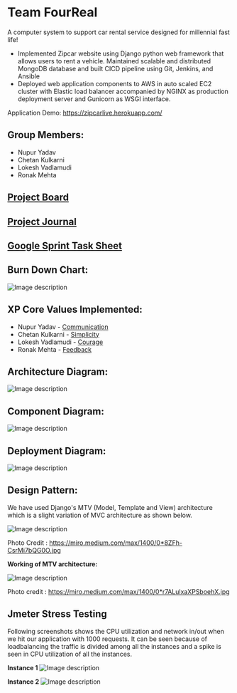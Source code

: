 # **Team FourReal**
A computer system to support car rental service designed for millennial fast life!
* Implemented Zipcar website using Django python web framework that allows users to rent a vehicle. Maintained scalable and distributed MongoDB database and built CICD pipeline using Git, Jenkins, and Ansible
* Deployed web application components to AWS in auto scaled EC2 cluster with Elastic load balancer accompanied by NGINX as production deployment server and Gunicorn as WSGI interface.

Application Demo: https://zipcarlive.herokuapp.com/

## **Group Members:**

* Nupur Yadav
* Chetan Kulkarni
* Lokesh Vadlamudi
* Ronak Mehta

## **[Project Board](https://github.com/gopinathsjsu/sp20-cmpe-202-sec-49-team-project-fourreal/projects/1)**

## **[Project Journal](https://github.com/gopinathsjsu/sp20-cmpe-202-sec-49-team-project-fourreal/tree/master/Documents/Journal)**

## **[Google Sprint Task Sheet](https://github.com/gopinathsjsu/sp20-cmpe-202-sec-49-team-project-fourreal/blob/master/Documents/Sprint%20Task%20Sheet_Four%20Real.xlsx)**

## **Burn Down Chart:**


![Image description](https://github.com/gopinathsjsu/sp20-cmpe-202-sec-49-team-project-fourreal/blob/master/Images/FourRealBurnDownChart.png)

## **XP Core Values Implemented:**

* Nupur Yadav - [Communication](https://github.com/gopinathsjsu/sp20-cmpe-202-sec-49-team-project-fourreal/blob/master/Documents/XP_CoreValues.md)
* Chetan Kulkarni - [Simplicity](https://github.com/gopinathsjsu/sp20-cmpe-202-sec-49-team-project-fourreal/blob/master/Documents/XP_CoreValues.md)
* Lokesh Vadlamudi - [Courage](https://github.com/gopinathsjsu/sp20-cmpe-202-sec-49-team-project-fourreal/blob/master/Documents/XP_CoreValues.md)
* Ronak Mehta - [Feedback](https://github.com/gopinathsjsu/sp20-cmpe-202-sec-49-team-project-fourreal/blob/master/Documents/XP_CoreValues.md)

## **Architecture Diagram:**

![Image description](https://github.com/gopinathsjsu/sp20-cmpe-202-sec-49-team-project-fourreal/blob/master/Images/Architecture%20Diagram.jpeg)

## **Component Diagram:**

![Image description](https://github.com/gopinathsjsu/sp20-cmpe-202-sec-49-team-project-fourreal/blob/master/Images/Component%20Diagram.jpeg)

## **Deployment Diagram:**

![Image description](https://github.com/gopinathsjsu/sp20-cmpe-202-sec-49-team-project-fourreal/blob/master/Images/Deployment%20Diagram.jpeg)

## **Design Pattern:**
We have used Django's MTV (Model, Template and View) architecture which is a slight variation of MVC architecture as shown below.

![Image description](https://miro.medium.com/max/1400/0*8ZFh-CsrMi7bQG0O.jpg)

Photo Credit : https://miro.medium.com/max/1400/0*8ZFh-CsrMi7bQG0O.jpg

**Working of MTV architecture:**

![Image description](https://miro.medium.com/max/1400/0*r7ALulxaXPSboehX.jpg)

Photo credit : https://miro.medium.com/max/1400/0*r7ALulxaXPSboehX.jpg

## Jmeter Stress Testing

Following screenshots shows the CPU utilization and network in/out when we hit our application with 1000 requests. It can be seen because of loadbalancing the traffic is divided among all the instances and a spike is seen in CPU utilization of all the instances.

**Instance 1**
![Image description](https://github.com/gopinathsjsu/sp20-cmpe-202-sec-49-team-project-fourreal/blob/master/Images/StressTesting_CPU_utilization.png)

**Instance 2**
![Image description](https://github.com/gopinathsjsu/sp20-cmpe-202-sec-49-team-project-fourreal/blob/master/Images/StressTesting_CPU%20utilization2.png)


